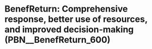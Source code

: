 # BenefReturn: __Comprehensive response, better use of resources, and improved decision-making__ (PBN__BenefReturn_600)

